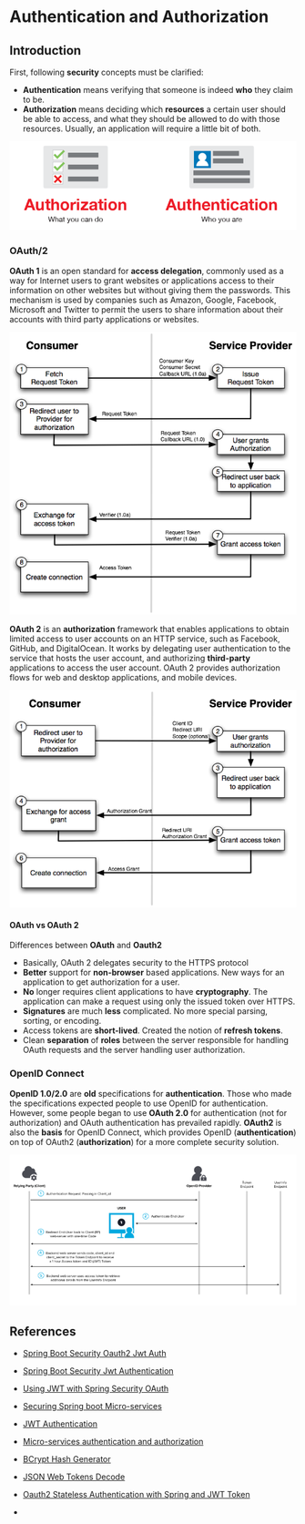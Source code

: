 # Authentication and Authorization

## Introduction

First, following **security** concepts must be clarified:

- **Authentication** means verifying that someone is indeed **who** they claim to be.
- **Authorization** means deciding which **resources** a certain user should be able to access, and what they should be allowed to do with those resources. Usually, an application will require a little bit of both.

![Authentication and Authorization](images/aa.png)

### OAuth/2

**OAuth 1** is an open standard for **access delegation**, commonly used as a way for Internet users to grant websites or applications access to their information on other websites but without giving them the passwords. This mechanism is used by companies such as Amazon, Google, Facebook, Microsoft and Twitter to permit the users to share information about their accounts with third party applications or websites.

![OAuth 1](images/oauth1.png)

**OAuth 2** is an **authorization** framework that enables applications to obtain limited access to user accounts on an HTTP service, such as Facebook, GitHub, and DigitalOcean. It works by delegating user authentication to the service that hosts the user account, and authorizing **third-party** applications to access the user account. OAuth 2 provides authorization flows for web and desktop applications, and mobile devices.

![OAuth 2](images/oauth2.png)

#### OAuth vs OAuth 2

Differences between **OAuth** and **Oauth2**

- Basically, OAuth 2 delegates security to the HTTPS protocol
- **Better** support for **non-browser** based applications. New ways for an application to get authorization for a user.
- **No** longer requires client applications to have **cryptography**.  The application can make a request using only the issued token over HTTPS.
- **Signatures** are much **less** complicated. No more special parsing, sorting, or encoding.
- Access tokens are **short-lived**. Created the notion of **refresh tokens**.
- Clean **separation** of **roles** between the server responsible for handling OAuth requests and the server handling user authorization.

### OpenID Connect

**OpenID 1.0/2.0** are **old** specifications for **authentication**. Those who made the specifications expected people to use OpenID for authentication. However, some people began to use **OAuth 2.0** for authentication (not for authorization) and OAuth authentication has prevailed rapidly. **OAuth2** is also the **basis** for OpenID Connect, which provides OpenID (**authentication**) on top of OAuth2 (**authorization**) for a more complete security solution.

![OpenID Connect](images/oidc-basic-flow.png)

## References

- [Spring Boot Security Oauth2 Jwt Auth](https://www.devglan.com/spring-security/spring-boot-oauth2-jwt-example)
- [Spring Boot Security Jwt Authentication](https://www.devglan.com/spring-security/spring-boot-jwt-auth)
- [Using JWT with Spring Security OAuth](https://www.baeldung.com/spring-security-oauth-jwt)
- [Securing Spring boot Micro-services](https://g00glen00b.be/spring-boot-jwt/)
- [JWT Authentication](https://medium.com/@xoor/jwt-authentication-service-44658409e12c)
- [Micro-services authentication and authorization](https://medium.com/tech-tajawal/microservice-authentication-and-authorization-solutions-e0e5e74b248a)
- [BCrypt Hash Generator](https://www.browserling.com/tools/bcrypt)
- [JSON Web Tokens Decode](https://jwt.io/)

- [Oauth2 Stateless Authentication with Spring and JWT Token](https://github.com/tinmegali/Oauth2-Stateless-Authentication-with-Spring-and-JWT-Token)
- [](https://stackoverflow.com/questions/47744205/how-to-implement-token-verification-via-token-introspection-endpoint-in-spring-b)